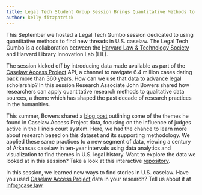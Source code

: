 ```yaml
---
title: Legal Tech Student Group Session Brings Quantitative Methods to U.S. Caselaw
author: kelly-fitzpatrick
---
```

This September we hosted a Legal Tech Gumbo session dedicated to using quantitative methods to find new threads in U.S. caselaw. The Legal Tech Gumbo is a collaboration between the [Harvard Law & Technology Society](https://orgs.law.harvard.edu/techsoc/) and Harvard Library Innovation Lab (LIL).

The session kicked off by introducing data made available as part of the [Caselaw Access Project](https://case.law/) API, a channel to navigate 6.4 million cases dating back more than 360 years. How can we use that data to advance legal scholarship? In this session Research Associate John Bowers shared how researchers can apply quantitative research methods to qualitative data sources, a theme which has shaped the past decade of research practices in the humanities.

This summer, Bowers shared a [blog post](https://lil.law.harvard.edu/blog/2018/08/24/telling-stories-with-cap-data-the-prolific-mr-cartwright/) outlining some of the themes he found in Caselaw Access Project data, focusing on the influence of judges active in the Illinois court system. Here, we had the chance to learn more about research based on this dataset and its supporting methodology. We applied these same practices to a new segment of data, viewing a century of Arkansas caselaw in ten-year intervals using data analytics and visualization to find themes in U.S. legal history. Want to explore the data we looked at in this session? Take a look at this interactive [repository](https://hub.mybinder.org/user/john-bowers-gumbohack-csa63oay/notebooks/CAP-Workshop-Demo.ipynb).

In this session, we learned new ways to find stories in U.S. caselaw. Have you used [Caselaw Access Project](https://case.law/) data in your research? Tell us about it at [info@case.law](mailto:info@case.law).

